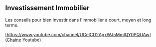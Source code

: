 ## Investissement Immobilier

Les conseils pour bien investir dans l'immobilier à court, moyen et long terme.

[https://www.youtube.com/channel/UCelCD2AgxWJ5MmIQY0PQUAw](Chaine Youtube)
